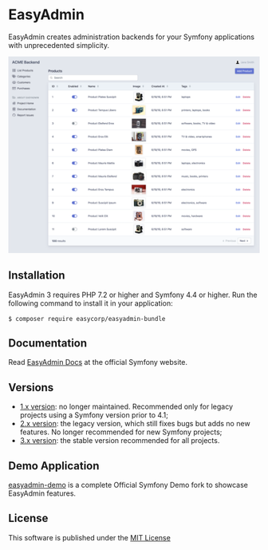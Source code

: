 EasyAdmin
=========

EasyAdmin creates administration backends for your Symfony applications with
unprecedented simplicity.

![EasyAdmin Backend Screenshot](/doc/images/easyadmin-full-backend.png)

Installation
------------

EasyAdmin 3 requires PHP 7.2 or higher and Symfony 4.4 or higher. Run the
following command to install it in your application:

```
$ composer require easycorp/easyadmin-bundle
```

Documentation
-------------

Read [EasyAdmin Docs][1] at the official Symfony website.

Versions
--------

* [1.x version](https://github.com/EasyCorp/EasyAdminBundle/tree/1.x): no longer
  maintained. Recommended only for legacy projects using a Symfony version prior to 4.1;
* [2.x version](https://github.com/EasyCorp/EasyAdminBundle/tree/2.x): the legacy
  version, which still fixes bugs but adds no new features. No longer recommended
  for new Symfony projects;
* [3.x version](https://github.com/EasyCorp/EasyAdminBundle/tree/master): the stable
  version recommended for all projects.

Demo Application
----------------

[easyadmin-demo](https://github.com/EasyCorp/easyadmin-demo) is a complete
Official Symfony Demo fork to showcase EasyAdmin features.

License
-------

This software is published under the [MIT License](LICENSE.md)

[1]: https://symfony.com/doc/master/bundles/EasyAdminBundle/index.html
